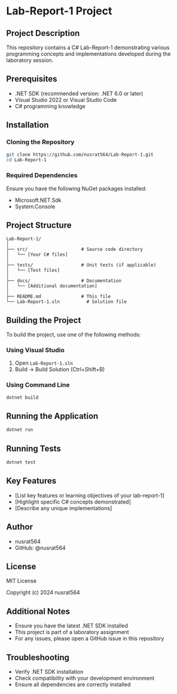 # Lab-Report-1 Project

## Project Description
This repository contains a C# Lab-Report-1 demonstrating various programming concepts and implementations developed during the laboratory session.

## Prerequisites
- .NET SDK (recommended version: .NET 6.0 or later)
- Visual Studio 2022 or Visual Studio Code
- C# programming knowledge

## Installation

### Cloning the Repository
```bash
git clone https://github.com/nusrat564/Lab-Report-1.git
cd Lab-Report-1
```

### Required Dependencies
Ensure you have the following NuGet packages installed:
- Microsoft.NET.Sdk
- System.Console

## Project Structure
```
Lab-Report-1/
│
├── src/                    # Source code directory
│   └── [Your C# files]
│
├── tests/                  # Unit tests (if applicable)
│   └── [Test files]
│
├── docs/                   # Documentation
│   └── [Additional documentation]
│
├── README.md               # This file
└── Lab-Report-1.sln          # Solution file
```

## Building the Project
To build the project, use one of the following methods:

### Using Visual Studio
1. Open `Lab-Report-1.sln`
2. Build → Build Solution (Ctrl+Shift+B)

### Using Command Line
```bash
dotnet build
```

## Running the Application
```bash
dotnet run
```

## Running Tests
```bash
dotnet test
```

## Key Features
- [List key features or learning objectives of your lab-report-1]
- [Highlight specific C# concepts demonstrated]
- [Describe any unique implementations]

## Author
- nusrat564
- GitHub: @nusrat564

## License
MIT License

Copyright (c) 2024 nusrat564

## Additional Notes
- Ensure you have the latest .NET SDK installed
- This project is part of a laboratory assignment
- For any issues, please open a GitHub issue in this repository

## Troubleshooting
- Verify .NET SDK installation
- Check compatibility with your development environment
- Ensure all dependencies are correctly installed
```
